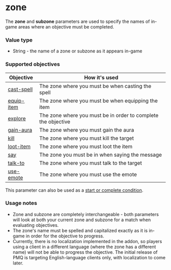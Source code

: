 # zone

The **zone** and **subzone** parameters are used to specify the names of in-game areas where an objective must be completed.

### Value type

* String - the name of a zone or subzone as it appears in-game

### Supported objectives

| Objective | How it's used |
|---|---|
| [cast-spell](../objectives/cast-spell.md) | The zone where you must be when casting the spell |
| [equip-item](../objectives/equip-item.md) | The zone where you must be when equipping the item |
| [explore](../objectives/explore.md) | The zone where you must be in order to complete the objective |
| [gain-aura](../objectives/gain-aura.md) | The zone where you must gain the aura |
| [kill](../objectives/kill.md) | The zone where you must kill the target |
| [loot-item](../objectives/loot-item.md) | The zone where you must loot the item |
| [say](../objectives/say.md) | The zone you must be in when saying the message |
| [talk-to](../objectives/talk-to.md) | The zone where you must talk to the target |
| [use-emote](../objectives/use-emote.md) | The zone where you must use the emote |

This parameter can also be used as a [start or complete condition](../start-complete.md).

### Usage notes

* Zone and subzone are completely interchangeable - both parameters will look at both your current zone and subzone for a match when evaluating objectives.
* The zone's name must be spelled and capitalized exactly as it is in-game in order for the objective to progress.
* Currently, there is no localization implemented in the addon, so players using a client in a different language (where the zone has a different name) will not be able to progress the objective. The initial release of PMQ is targeting English-language clients only, with localization to come later.
